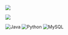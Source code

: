 
![](https://github-readme-stats.vercel.app/api?username=kaillanecmartins&theme=radical&show_icons=true&hide_border=false&include_all_commits=true&count_private=true)

![](https://github-readme-stats.vercel.app/api/top-langs/?username=kaillanecmartins&theme=radical&hide_border=false&include_all_commits=true&count_private=true&layout=compact)


![Java](https://img.shields.io/badge/java-%23ED8B00.svg?style=flat&logo=java&logoColor=white) ![Python](https://img.shields.io/badge/python-3670A0?style=flat&logo=python&logoColor=ffdd54) ![MySQL](https://img.shields.io/badge/mysql-%2300f.svg?style=flat&logo=mysql&logoColor=white)
